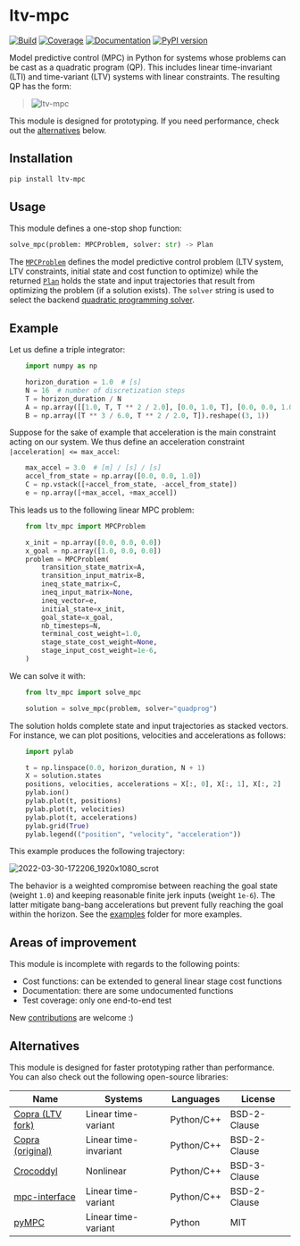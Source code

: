 # ltv-mpc

[![Build](https://img.shields.io/github/actions/workflow/status/tasts-robots/ltv-mpc/build.yml?branch=main)](https://github.com/tasts-robots/ltv-mpc/actions)
[![Coverage](https://coveralls.io/repos/github/tasts-robots/ltv-mpc/badge.svg?branch=main)](https://coveralls.io/github/tasts-robots/ltv-mpc?branch=main)
[![Documentation](https://img.shields.io/badge/docs-online-brightgreen?logo=read-the-docs&style=flat)](https://tasts-robots.org/doc/ltv-mpc/)
[![PyPI version](https://img.shields.io/pypi/v/ltv-mpc)](https://pypi.org/project/ltv-mpc/0.6.0/)

Model predictive control (MPC) in Python for systems whose problems can be cast as a quadratic program (QP). This includes linear time-invariant (LTI) and time-variant (LTV) systems with linear constraints. The resulting QP has the form:

> ![ltv-mpc](https://raw.githubusercontent.com/tasts-robots/ltv-mpc/main/doc/src/images/ltv-mpc.svg)

This module is designed for prototyping. If you need performance, check out the [alternatives](#alternatives) below.

## Installation

```sh
pip install ltv-mpc
```

## Usage

This module defines a one-stop shop function:

```python
solve_mpc(problem: MPCProblem, solver: str) -> Plan
```

The [``MPCProblem``](https://tasts-robots.org/doc/ltv-mpc/usage.html#ltv_mpc.mpc_problem.MPCProblem) defines the model predictive control problem (LTV system, LTV constraints, initial state and cost function to optimize) while the returned [``Plan``](https://tasts-robots.org/doc/ltv-mpc/usage.html#ltv_mpc.plan.Plan) holds the state and input trajectories that result from optimizing the problem (if a solution exists). The ``solver`` string is used to select the backend [quadratic programming solver](https://github.com/stephane-caron/qpsolvers#solvers).

## Example

Let us define a triple integrator:

```python
    import numpy as np

    horizon_duration = 1.0  # [s]
    N = 16  # number of discretization steps
    T = horizon_duration / N
    A = np.array([[1.0, T, T ** 2 / 2.0], [0.0, 1.0, T], [0.0, 0.0, 1.0]])
    B = np.array([T ** 3 / 6.0, T ** 2 / 2.0, T]).reshape((3, 1))
```

Suppose for the sake of example that acceleration is the main constraint acting on our system. We thus define an acceleration constraint ``|acceleration| <= max_accel``:

```python
    max_accel = 3.0  # [m] / [s] / [s]
    accel_from_state = np.array([0.0, 0.0, 1.0])
    C = np.vstack([+accel_from_state, -accel_from_state])
    e = np.array([+max_accel, +max_accel])
```

This leads us to the following linear MPC problem:

```python
    from ltv_mpc import MPCProblem

    x_init = np.array([0.0, 0.0, 0.0])
    x_goal = np.array([1.0, 0.0, 0.0])
    problem = MPCProblem(
        transition_state_matrix=A,
        transition_input_matrix=B,
        ineq_state_matrix=C,
        ineq_input_matrix=None,
        ineq_vector=e,
        initial_state=x_init,
        goal_state=x_goal,
        nb_timesteps=N,
        terminal_cost_weight=1.0,
        stage_state_cost_weight=None,
        stage_input_cost_weight=1e-6,
    )
```

We can solve it with:

```python
    from ltv_mpc import solve_mpc

    solution = solve_mpc(problem, solver="quadprog")
```

The solution holds complete state and input trajectories as stacked vectors. For instance, we can plot positions, velocities and accelerations as follows:

```python
    import pylab

    t = np.linspace(0.0, horizon_duration, N + 1)
    X = solution.states
    positions, velocities, accelerations = X[:, 0], X[:, 1], X[:, 2]
    pylab.ion()
    pylab.plot(t, positions)
    pylab.plot(t, velocities)
    pylab.plot(t, accelerations)
    pylab.grid(True)
    pylab.legend(("position", "velocity", "acceleration"))
```

This example produces the following trajectory:

![2022-03-30-172206_1920x1080_scrot](https://user-images.githubusercontent.com/1189580/160871543-3734ec65-fe74-4a6f-8452-a877aa4050b1.png)

The behavior is a weighted compromise between reaching the goal state (weight ``1.0``) and keeping reasonable finite jerk inputs (weight ``1e-6``). The latter mitigate bang-bang accelerations but prevent fully reaching the goal within the horizon. See the [examples](examples/) folder for more examples.

## Areas of improvement

This module is incomplete with regards to the following points:

- Cost functions: can be extended to general linear stage cost functions
- Documentation: there are some undocumented functions
- Test coverage: only one end-to-end test

New [contributions](CONTRIBUTING.md) are welcome :)

## Alternatives

This module is designed for faster prototyping rather than performance. You can also check out the following open-source libraries:

| Name                                                       | Systems               | Languages  | License      |
|------------------------------------------------------------|-----------------------|------------|--------------|
| [Copra (LTV fork)](https://github.com/ANYbotics/copra)     | Linear time-variant   | Python/C++ | BSD-2-Clause |
| [Copra (original)](https://github.com/jrl-umi3218/copra)   | Linear time-invariant | Python/C++ | BSD-2-Clause |
| [Crocoddyl](https://github.com/loco-3d/crocoddyl)          | Nonlinear             | Python/C++ | BSD-3-Clause |
| [mpc-interface](https://github.com/Gepetto/mpc-interface)  | Linear time-variant   | Python/C++ | BSD-2-Clause |
| [pyMPC](https://github.com/forgi86/pyMPC)                  | Linear time-variant   | Python     | MIT          |
